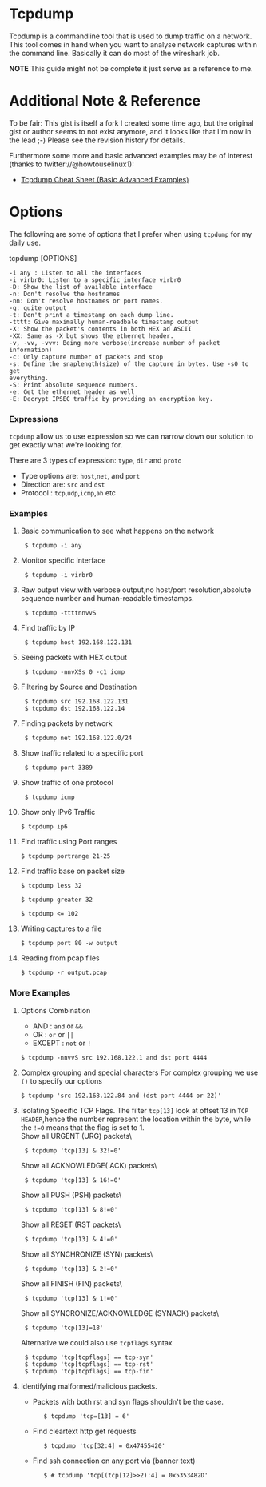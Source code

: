 Tcpdump
========
Tcpdump is a commandline tool that is used to dump traffic on a network. This
tool comes in hand when you want to analyse network captures within the
command line. Basically it can do most of the wireshark job.

**NOTE** This guide might not be complete it just serve as a reference to me.

Additional Note & Reference
==============================

To be fair: This gist is itself a fork I created some time ago, but the original gist 
or author seems to not exist anymore, and it looks like that I'm now in the lead ;-)
Please see the revision history for details.

Furthermore some more and basic advanced examples may be of interest (thanks to twitter://@howtouselinux1):
- [Tcpdump Cheat Sheet (Basic Advanced Examples)](https://howtouselinux.com/post/tcpdump-cheat-sheet)


Options
=======
The following are some of options that I prefer when using `tcpdump` for my
daily use.

tcpdump [OPTIONS]
```shell
-i any : Listen to all the interfaces
-i virbr0: Listen to a specific interface virbr0
-D: Show the list of available interface
-n: Don't resolve the hostnames
-nn: Don't resolve hostnames or port names.
-q: quite output
-t: Don't print a timestamp on each dump line.
-tttt: Give maximally human-readbale timestamp output
-X: Show the packet's contents in both HEX ad ASCII
-XX: Same as -X but shows the ethernet header.
-v, -vv, -vvv: Being more verbose(increase number of packet information)
-c: Only capture number of packets and stop
-s: Define the snaplength(size) of the capture in bytes. Use -s0 to get
everything.
-S: Print absolute sequence numbers.
-e: Get the ethernet header as well
-E: Decrypt IPSEC traffic by providing an encryption key.
```
### Expressions
`tcpdump` allow us to use expression so we can narrow down our solution to get
exactly what we're looking for.

There are 3 types of expression: `type`, `dir` and `proto`

+ Type options are: `host`,`net`, and `port`
+ Direction are: `src` and `dst`
+ Protocol : `tcp`,`udp`,`icmp`,`ah` etc

### Examples
1. Basic communication to see what happens on the network

        $ tcpdump -i any
        
2. Monitor specific interface

        $ tcpdump -i virbr0

3. Raw output view with verbose output,no host/port resolution,absolute sequence number and
   human-readable timestamps.

        $ tcpdump -ttttnnvvS

4. Find traffic by IP
        
        $ tcpdump host 192.168.122.131

5. Seeing packets with HEX output
        
        $ tcpdump -nnvXSs 0 -c1 icmp

6. Filtering by Source and Destination

        $ tcpdump src 192.168.122.131
        $ tcpdump dst 192.168.122.14

7. Finding packets by network
        
        $ tcpdump net 192.168.122.0/24

8. Show traffic related to a specific port

        $ tcpdump port 3389

9. Show traffic of one protocol

        $ tcpdump icmp

10. Show only IPv6 Traffic

        $ tcpdump ip6

11. Find traffic using Port ranges

        $ tcpdump portrange 21-25

12. Find traffic base on packet size
        
        $ tcpdump less 32

        $ tcpdump greater 32

        $ tcpdump <= 102

13. Writing captures to a file

        $ tcpdump port 80 -w output

14. Reading from pcap files

        $ tcpdump -r output.pcap

### More Examples
1. Options Combination
   + AND : `and` or `&&`
   + OR : `or` or `||`
   + EXCEPT : `not` or `!`

    ```
    $ tcpdump -nnvvS src 192.168.122.1 and dst port 4444
    ```

2. Complex grouping and special characters
   For complex grouping we use `()` to specify our options

    ```
    $ tcpdump 'src 192.168.122.84 and (dst port 4444 or 22)'
    ```

3. Isolating Specific TCP Flags. The filter `tcp[13]` look at offset 13 in `TCP HEADER`,hence the number
   represent the location within the byte, while the `!=0` means that the flag
   is set to 1.\
   Show all URGENT (URG) packets\

        $ tcpdump 'tcp[13] & 32!=0'
   Show all ACKNOWLEDGE( ACK) packets\
        
        $ tcpdump 'tcp[13] & 16!=0'
   Show all PUSH (PSH) packets\
        
        $ tcpdump 'tcp[13] & 8!=0'
   Show all RESET (RST packets\
        
        $ tcpdump 'tcp[13] & 4!=0'
   Show all SYNCHRONIZE (SYN) packets\
        
        $ tcpdump 'tcp[13] & 2!=0'
   Show all FINISH (FIN) packets\
        
        $ tcpdump 'tcp[13] & 1!=0'
   Show all SYNCRONIZE/ACKNOWLEDGE (SYNACK) packets\
        
        $ tcpdump 'tcp[13]=18'
   Alternative we could also use `tcpflags` syntax

        $ tcpdump 'tcp[tcpflags] == tcp-syn'
        $ tcpdump 'tcp[tcpflags] == tcp-rst'
        $ tcpdump 'tcp[tcpflags] == tcp-fin'

4. Identifying malformed/malicious packets.
   + Packets with both rst and syn flags shouldn't be the case.
        
            $ tcpdump 'tcp=[13] = 6'
   + Find cleartext http get requests

            $ tcpdump 'tcp[32:4] = 0x47455420'
   + Find ssh connection on any port via (banner text)
        
            $ # tcpdump 'tcp[(tcp[12]>>2):4] = 0x5353482D'
